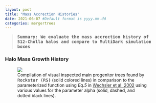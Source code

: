 ```yaml
---
layout: post
title: "Mass Accrection Histories"
date: 2021-06-07 #Default format is yyyy.mm.dd
categories: mergertrees
---
```


<blockquote><tt><b>Summary: We evaluate the mass accrection history of 512-Cholla halos and compare to MultiDark simulation boxes</b></tt></blockquote>

### Halo Mass Growth History
  

<figure>
  <img src="{{ site.baseurl }}/plots/2021-03-10_test2.png">
  <figcaption>Compilation of visual inspected main progenitor trees found by <tt>Rockstar (RS)</tt> (solid colored lines) in comparison to the parameterized function using <i>Eq.5</i> in <a href="https://ui.adsabs.harvard.edu/abs/2002ApJ...568...52W/abstract">Wechsler et al. 2002</a> using various values for the parameter alpha (solid, dashed, and dotted black lines).
  </figcaption>
</figure>  
